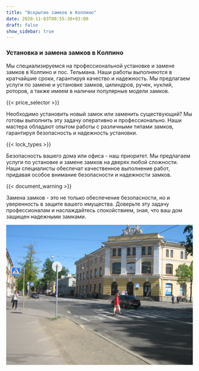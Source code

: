 ```yaml
---
title: "Вскрытие замков в Колпино"
date: 2020-11-03T00:55:30+03:00
draft: false
show_sidebar: true
---
```


### Установка и замена замков в Колпино

Мы специализируемся на профессиональной установке и замене замков в Колпино и пос. Тельмана. Наши работы выполняются в кратчайшие сроки, гарантируя качество и надежность. Мы предлагаем услуги по замене и установке замков, цилиндров, ручек, нуклий, роторов, а также имеем в наличии популярные модели замков.

{{< price_selector >}}

Необходимо установить новый замок или заменить существующий? Мы готовы выполнить эту задачу оперативно и профессионально. Наши мастера обладают опытом работы с различными типами замков, гарантируя безопасность и надежность установки.

{{< lock_types >}}

Безопасность вашего дома или офиса - наш приоритет. Мы предлагаем услуги по установке и замене замков на дверях любой сложности. Наши специалисты обеспечат качественное выполнение работ, придавая особое внимание безопасности и надежности замков.

{{< document_warning >}}

Замена замков - это не только обеспечение безопасности, но и уверенность в защите вашего имущества. Доверьте эту задачу профессионалам и наслаждайтесь спокойствием, зная, что ваш дом защищен надежными замками.

![Установка и замена замков в Колпино](Kolpino1.jpg)